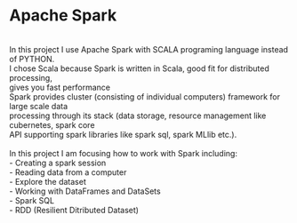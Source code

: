 # Apache Spark
</br>
In this project I use Apache Spark with SCALA programing language instead of PYTHON.</br>
I chose Scala because Spark is written in Scala, good fit for distributed processing,</br>
gives you fast performance</br>
Spark provides cluster (consisting of individual computers) framework for large scale data   </br>
processing  through its stack (data storage, resource management like cubernetes, spark core  </br>
API supporting spark libraries like spark sql, spark MLlib etc.).</br>
</br>
In this project I am focusing how to work with Spark including:</br>
                               - Creating a spark session</br>
                               - Reading data from a computer</br>
                               - Explore the dataset</br>
                               - Working with DataFrames and DataSets</br>
                               - Spark SQL</br>
                               - RDD (Resilient Ditributed Dataset)</br>
